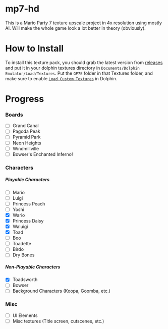 # mp7-hd
This is a Mario Party 7 texture upscale project in 4x resolution using mostly AI. Will make the whole game look a lot better in theory (obviously).
 
# How to Install

To install this texture pack, you should grab the latest version from [releases](https://github.com/Najatski/mp7-hd/releases) and put it in your dolphin textures directory in `Documents/Dolphin Emulator/Load/Textures`. Put the `GP7E` folder in that Textures folder, and make sure to enable [`Load Custom Textures`](https://imgur.com/a/Vs4fj0J) in Dolphin.
 
# Progress
 
### Boards
 
- [ ] Grand Canal
- [ ] Pagoda Peak
- [ ] Pyramid Park
- [ ] Neon Heights
- [ ] Windmillville
- [ ] Bowser's Enchanted Inferno!
 
### Characters
 
##### Playable Characters
 
 - [ ] Mario
 - [ ] Luigi
 - [ ] Princess Peach
 - [ ] Yoshi
 - [X] Wario
 - [X] Princess Daisy
 - [X] Waluigi
 - [X] Toad
 - [ ] Boo
 - [ ] Toadette
 - [ ] Birdo
 - [ ] Dry Bones
 
##### Non-Playable Characters
 
 - [X] Toadsworth
 - [ ] Bowser
 - [ ] Background Characters (Koopa, Goomba, etc.)
 
 ### Misc
 
 - [ ] UI Elements
 - [ ] Misc textures (Title screen, cutscenes, etc.)

